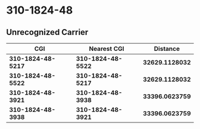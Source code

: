 # 310-1824-48
## Unrecognized Carrier


| CGI | Nearest CGI | Distance |
|-----|-------------|----------|
| **310-1824-48-5217** | **310-1824-48-5522** | **32629.1128032** |
| **310-1824-48-5522** | **310-1824-48-5217** | **32629.1128032** |
| **310-1824-48-3921** | **310-1824-48-3938** | **33396.0623759** |
| **310-1824-48-3938** | **310-1824-48-3921** | **33396.0623759** |
